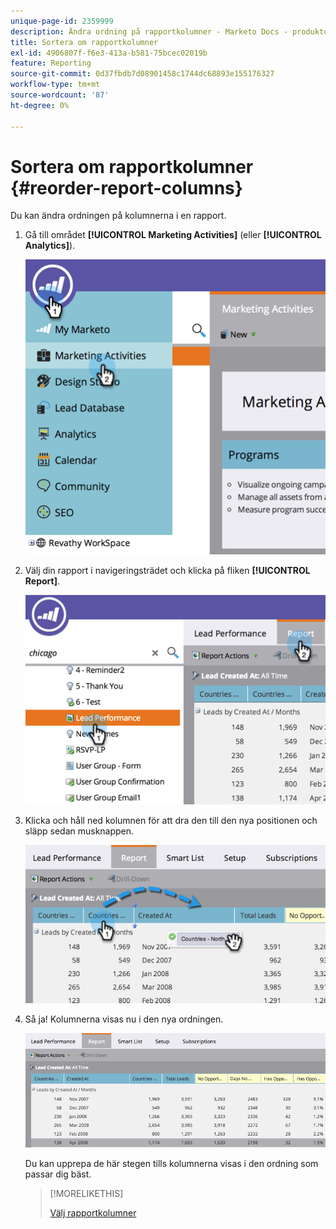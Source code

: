 ```yaml
---
unique-page-id: 2359999
description: Ändra ordning på rapportkolumner - Marketo Docs - produktdokumentation
title: Sortera om rapportkolumner
exl-id: 4906807f-f6e3-413a-b581-75bcec02019b
feature: Reporting
source-git-commit: 0d37fbdb7d08901458c1744dc68893e155176327
workflow-type: tm+mt
source-wordcount: '87'
ht-degree: 0%

---
```


# Sortera om rapportkolumner {#reorder-report-columns}

Du kan ändra ordningen på kolumnerna i en rapport.

1. Gå till området **[!UICONTROL Marketing Activities]** (eller **[!UICONTROL Analytics]**).

   ![](assets/image2014-9-16-10-3a50-3a27.png)

1. Välj din rapport i navigeringsträdet och klicka på fliken **[!UICONTROL Report]**.

   ![](assets/image2014-9-16-10-3a50-3a31.png)

1. Klicka och håll ned kolumnen för att dra den till den nya positionen och släpp sedan musknappen.

   ![](assets/image2014-9-16-10-3a50-3a34.png)

1. Så ja! Kolumnerna visas nu i den nya ordningen.

   ![](assets/image2014-9-16-10-3a50-3a37.png)

   Du kan upprepa de här stegen tills kolumnerna visas i den ordning som passar dig bäst.

   >[!MORELIKETHIS]
   >
   >[Välj rapportkolumner](/help/marketo/product-docs/reporting/basic-reporting/editing-reports/select-report-columns.md)
